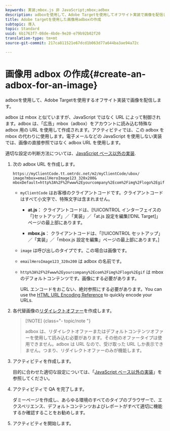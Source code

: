 ```yaml
---
keywords: 実装;mbox.js 非 JavaScript;mbox;adbox
description: adboxを使用して、Adobe Targetを使用してオフサイト実装で画像を配信します。
title: Adobe targetを使用した画像用adboxの作成
subtopic: 導入
topic: Standard
uuid: 6b1763f7-08de-4bde-9e20-e79b92b02f20
translation-type: tm+mt
source-git-commit: 217ca811521e67dcd1b063d77a644ba3ae94a72c

---
```



# 画像用 adbox の作成{#create-an-adbox-for-an-image}

adboxを使用して、Adobe Targetを使用するオフサイト実装で画像を配信します。

adbox は mbox と似ていますが、JavaScript ではなく URL によって制御されます。adbox は、「広告」mbox（adbox）をアカウントに読み込む特殊な adbox 用の URL を使用して作成されます。アクティビティでは、この adbox を mbox の代わりに使用します。電子メールなどの JavaScript を使用しない実装では、画像の直接参照ではなく adbox URL を使用します。

適切な設定の判断方法については、[JavaScript ベース以外の実装](../../c-implementing-target/c-non-javascript-based-implementation/non-javascript-based-implementation.md#concept_4799C58B081A43F6B3B8CC25A8D5D7C4).

1. 次の adbox URL を作成します。

   ```
   https://myClientCode.tt.omtrdc.net/m2/myClientCode/ubox/
   image?mbox=emailHeroImage123_320x200&
   mboxDefault=http%3A%2F%2Fwww%2Eyourcompany%2Ecom%2Fimg%2Flogo%2Egif
   ```

   * `myClientCode` はお客様のクライアントコードです。クライアントコードはすべて小文字で、特殊文字は含まれません。

      * **at.js**： クライアントコードは、[!UICONTROL  インターフェイスの「]セットアップ」／「実装」／「at.js 設定を編集[!DNL Target]」ページの最上部にあります。

      * **mbox.js**： クライアントコードは、「[!UICONTROL セットアップ」／「実装」／「mbox.js 設定を編集」ページの最上部にあります。]
   * `image` は呼び出しのタイプです。この場合は画像です。

   * `emailHeroImage123_320x200` は adbox の名前です。

   * `http%3A%2F%2Fwww%2Eyourcompany%2Ecom%2Fimg%2Flogo%2Egif` は mbox のデフォルトコンテンツです。画像にする必要があります。

      URL エンコードをおこない、絶対参照にする必要があります。You can use the [HTML URL Encoding Reference](https://www.w3schools.com/tags/ref_urlencode.asp) to quickly encode your URLs.


1. 各代替画像の[リダイレクトオファー](../../c-experiences/c-manage-content/offer-redirect.md#task_33C80CD722564303B687948261484F94)を作成します。

   >[!NOTE] {class="- topic/note "}
   >
   >adbox は、リダイレクトオファーまたはデフォルトコンテンツオファーを使用して読み込む必要があります。その他のオファータイプは使用できません。adbox は URL なので、受け取った URL しか表示できません。つまり、リダイレクトオファーのみが機能します。

1. アクティビティを作成します。

   目的に合わせた適切な設定については、「[JavaScript ベース以外の実装](../../c-implementing-target/c-non-javascript-based-implementation/non-javascript-based-implementation.md#concept_4799C58B081A43F6B3B8CC25A8D5D7C4)」を参照してください。
1. アクティビティで QA を完了します。

   ダミーページを作成し、あらゆる環境のすべてのタイプのブラウザーで、エクスペリエンス、デフォルトコンテンツおよびレポートがすべて適切に機能するか確認することをお勧めします。

1. アクティビティを開始します。
